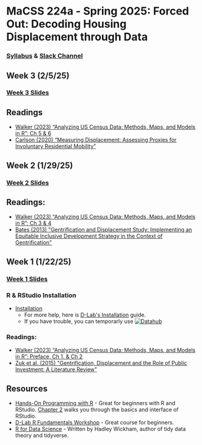 # MaCSS 224a - Spring 2025: Forced Out: Decoding Housing Displacement through Data

### [Syllabus](https://docs.google.com/document/d/1LPh1FuUM_OkRf-_Bm6qoioWURCxZ9yJi4zrzrqH9e0c/edit?tab=t.0) & [Slack Channel](https://calmacss.slack.com/archives/C089LTC8M54)

## Week 3 (2/5/25)
### [Week 3 Slides](https://docs.google.com/presentation/d/1nT-NPgH6JhO_JghZl_z3_OhEeOHgPd-o5Q_SaveIjXo/edit#slide=id.g32100058b3b_0_3)

## Readings
* [Walker (2023) “Analyzing US Census Data: Methods, Maps, and Models in R”: Ch 5 & 6](https://walker-data.com/census-r/census-geographic-data-and-applications-in-r.html)
* [Carlson (2020) “Measuring Displacement: Assessing Proxies for Involuntary Residential Mobility”](https://journals.sagepub.com/doi/pdf/10.1111/cico.12482)

## Week 2 (1/29/25)
### [Week 2 Slides](https://docs.google.com/presentation/d/1zi_P4A8AYsN868l4eqCC6yRRoqpH3CRvnV0hFvc96yo/edit#slide=id.g32100058b3b_0_3)

## Readings:
* [Walker (2023) “Analyzing US Census Data: Methods, Maps, and Models in R”: Ch 3 & 4](https://walker-data.com/census-r/wrangling-census-data-with-tidyverse-tools.html)
* [Bates (2013) "Gentrification and Displacement Study: Implementing an Equitable Inclusive Development Strategy in the Context of Gentrification"](https://www.portland.gov/sites/default/files/2020-01/2-gentrification-and-displacement-study-05.18.13.pdf)

## Week 1 (1/22/25)
### [Week 1 Slides](https://docs.google.com/presentation/d/1Icrbxa2hC8sd7pLZumYkBQZPJ_sISDZoaQ8D1dziLD0/edit#slide=id.g32100058b3b_0_3)
### R & RStudio Installation 
* [Installation](https://posit.co/download/rstudio-desktop/)
    * For more help, here is [D-Lab's Installation](https://github.com/dlab-berkeley/r-fundamentals?tab=readme-ov-file#installation-instructions) guide.
    * If you have trouble, you can temporarly use [![Datahub](https://img.shields.io/badge/launch-datahub-blue)](https://r.datahub.berkeley.edu/hub/user-redirect/git-pull?repo=https%3A%2F%2Fgithub.com%2Fevictionresearch%2Fcompss-244a&urlpath=rstudio%2F&branch=main)
 
### Readings: 
* [Walker (2023) “Analyzing US Census Data: Methods, Maps, and Models in R”: Preface, Ch 1, & Ch 2](https://walker-data.com/census-r/index.html)
* [Zuk et al. (2015) "Gentrification, Displacement and the Role of Public Investment: A Literature Review"](https://www.researchgate.net/profile/Karen-Chapple/publication/334638363_Gentrification_Displacement_and_the_Role_of_Public_Investment_A_Literature_Review/links/5d37697f4585153e591c453f/Gentrification-Displacement-and-the-Role-of-Public-Investment-A-Literature-Review.pdf)

## Resources
* [Hands-On Programming with R](https://rstudio-education.github.io/hopr/) - Great for beginners with R and RStudio. [Chapter 2](https://rstudio-education.github.io/hopr/basics.html) walks you through the basics and interface of RStudio. 
* [D-Lab R Fundamentals Workshop](https://github.com/dlab-berkeley/R-Fundamentals) - Great course for beginners. 
* [R for Data Science](https://r4ds.hadley.nz) - Written by Hadley Wickham, author of tidy data theory and tidyverse. 
